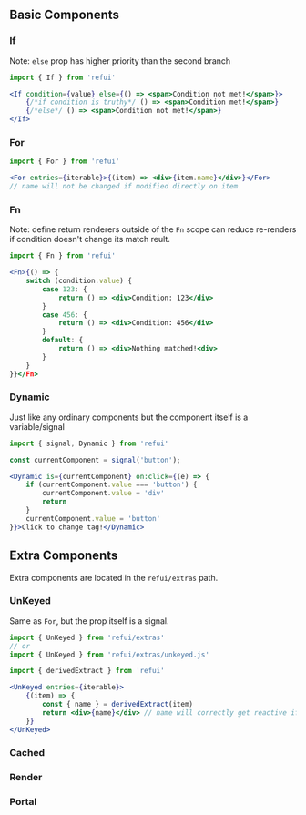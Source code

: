 ## Basic Components

### If

Note: `else` prop has higher priority than the second branch

```jsx
import { If } from 'refui'

<If condition={value} else={() => <span>Condition not met!</span>}>
	{/*if condition is truthy*/ () => <span>Condition met!</span>}
	{/*else*/ () => <span>Condition not met!</span>}
</If>
```

### For

```jsx
import { For } from 'refui'

<For entries={iterable}>{(item) => <div>{item.name}</div>}</For>
// name will not be changed if modified directly on item
```

### Fn

Note: define return renderers outside of the `Fn` scope can reduce re-renders if condition doesn't change its match reult.

```jsx
import { Fn } from 'refui'

<Fn>{() => {
	switch (condition.value) {
		case 123: {
			return () => <div>Condition: 123</div>
		}
		case 456: {
			return () => <div>Condition: 456</div>
		}
		default: {
			return () => <div>Nothing matched!<div>
		}
	}
}}</Fn>
```

### Dynamic

Just like any ordinary components but the component itself is a variable/signal

```jsx
import { signal, Dynamic } from 'refui'

const currentComponent = signal('button');

<Dynamic is={currentComponent} on:click={(e) => {
	if (currentComponent.value === 'button') {
		currentComponent.value = 'div'
		return
	}
	currentComponent.value = 'button'
}}>Click to change tag!</Dynamic>

```

## Extra Components

Extra components are located in the `refui/extras` path.

### UnKeyed

Same as `For`, but the prop itself is a signal.

```jsx
import { UnKeyed } from 'refui/extras'
// or
import { UnKeyed } from 'refui/extras/unkeyed.js'

import { derivedExtract } from 'refui'

<UnKeyed entries={iterable}>
	{(item) => {
		const { name } = derivedExtract(item)
		return <div>{name}</div> // name will correctly get reactive if it's a signal on item
	}}
</UnKeyed>
```

### Cached

### Render

### Portal
